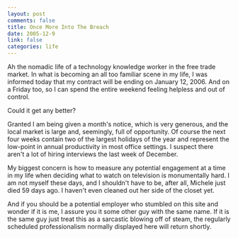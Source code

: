 ```yaml
--- 
layout: post
comments: false
title: Once More Into The Breach
date: 2005-12-9
link: false
categories: life
---
```

Ah the nomadic life of a technology knowledge worker in the free trade market. In what is becoming an all too familiar scene in my life, I was informed today that my contract will be ending on January 12, 2006. And on a Friday too, so I can spend the entire weekend feeling helpless and out of control.

Could it get any better?

Granted I am being given a month's notice, which is very generous, and the local market is large and, seemingly, full of opportunity. Of course the next four weeks contain two of the largest holidays of the year and represent the low-point in annual productivity in most office settings. I suspect there aren't a lot of hiring interviews the last week of December.

My biggest concern is how to measure any potential engagement at a time in my life when deciding what to watch on television is monumentally hard. I am not myself these days, and I shouldn't have to be, after all, Michele just died 59 days ago. I haven't even cleaned out her side of the closet yet.

And if you should be a potential employer who stumbled on this site and wonder if it is me, I assure you it some other guy with the same name. If it is the same guy just treat this as a sarcastic blowing off of steam, the regularly scheduled professionalism normally displayed here will return shortly.
